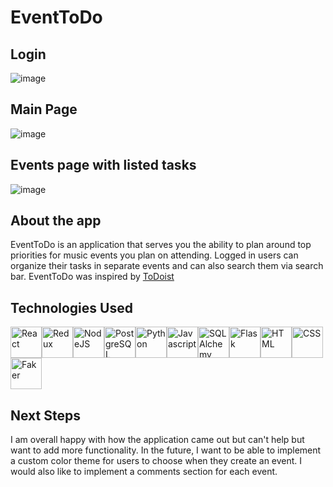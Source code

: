 # EventToDo

## Login
![image](https://user-images.githubusercontent.com/88516795/164552090-671b1e40-2892-4c2a-9205-7f27d220a830.png)

## Main Page
![image](https://user-images.githubusercontent.com/88516795/164552217-4fd1fe6a-977f-4a0b-8968-71d2c69fc927.png)

## Events page with listed tasks
![image](https://user-images.githubusercontent.com/88516795/164552303-58e9b5a3-a003-4c5b-bcae-ccd562652586.png)


## About the app
EventToDo is an application that serves you the ability to plan around top priorities for music events you plan on attending. Logged in users can organize their tasks in separate events and can also search them via search bar. EventToDo was inspired by [ToDoist](https://todoist.com/)

## Technologies Used
<img src="https://upload.wikimedia.org/wikipedia/commons/thumb/a/a7/React-icon.svg/2300px-React-icon.svg.png" alt="React" width="50"/><img src="https://miro.medium.com/max/312/1*SRL22ADht1NU4LXUeU4YVg.png" alt="Redux" width="50"/><img src="https://pngset.com/images/node-js-nodejs-number-symbol-text-recycling-symbol-transparent-png-1383018.png" alt="NodeJS" width="50"/><img src="https://user-images.githubusercontent.com/24623425/36042969-f87531d4-0d8a-11e8-9dee-e87ab8c6a9e3.png" alt="PostgreSQL" width="50"/><img src="https://upload.wikimedia.org/wikipedia/commons/thumb/0/0a/Python.svg/1200px-Python.svg.png" alt="Python" width="50"/><img src="https://cdn.iconscout.com/icon/free/png-256/javascript-2752148-2284965.png" alt="Javascript" width="50"/><img src="https://lms.techxyte.com/assets/technologies-logos/274/3.png" alt="SQLAlchemy" width="50"/><img src="https://sooftware.io/static/13c286ed78e56cb5a139e269d8eaea5f/fe339/flask.png" alt="Flask" width="50"/><img src="https://cdn-icons-png.flaticon.com/512/732/732212.png" alt="HTML" width="50"/><img src="https://cdn4.iconfinder.com/data/icons/iconsimple-programming/512/css-512.png" alt="CSS" width="50"/><img src="https://user-images.githubusercontent.com/88516795/164551206-85a53ec1-0da9-4432-9822-ce40c6a3f16e.png" alt="Faker" width="50"/>

## Next Steps
I am overall happy with how the application came out but can't help but want to add more functionality. In the future, I want to be able to implement a custom color theme for users to choose when they create an event. I would also like to implement a comments section for each event. 
